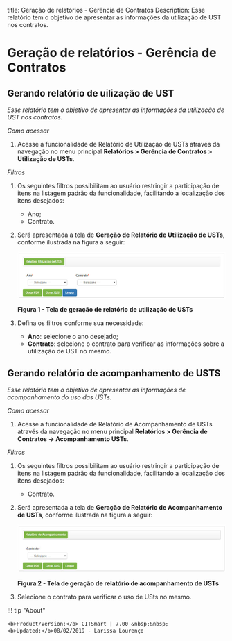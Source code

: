 title:  Geração de relatórios - Gerência de Contratos
Description: Esse relatório tem o objetivo de apresentar as informações da utilização de UST nos contratos. 
# Geração de relatórios - Gerência de Contratos

Gerando relatório de uilização de UST
-----------------------------------------

*Esse relatório tem o objetivo de apresentar as informações da utilização de UST nos contratos.*

*Como acessar*

1. Acesse a funcionalidade de Relatório de Utilização de USTs através da navegação no menu principal 
**Relatórios > Gerência de Contratos > Utilização de USTs**.

*Filtros*

1. Os seguintes filtros possibilitam ao usuário restringir a participação de itens na listagem padrão da funcionalidade, 
facilitando a localização dos itens desejados:

    - Ano;
    - Contrato.
    
2. Será apresentada a tela de **Geração de Relatório de Utilização de USTs**, conforme ilustrada na figura a seguir:

    ![USTs](images/rel-contr.img1.jpg)
    
    **Figura 1 - Tela de geração de relatório de utilização de USTs**
    
3. Defina os filtros conforme sua necessidade:

   - **Ano**: selecione o ano desejado;
   - **Contrato**: selecione o contrato para verificar as informações sobre a utilização de UST no mesmo.
   
Gerando relatório de acompanhamento de USTS
----------------------------------------------

*Esse relatório tem o objetivo de apresentar as informações de acompanhamento do uso das USTs.*

*Como acessar*

1. Acesse a funcionalidade de Relatório de Acompanhamento de USTs através da navegação no menu principal 
**Relatórios > Gerência de Contratos → Acompanhamento USTs**.

*Filtros*

1. Os seguintes filtros possibilitam ao usuário restringir a participação de itens na listagem padrão da funcionalidade, 
facilitando a localização dos itens desejados:

    - Contrato.
    
2. Será apresentada a tela de **Geração de Relatório de Acompanhamento de USTs**, conforme ilustrada na figura a seguir:

    ![Acompanhamento](images/rel-contr.img2.jpg)
    
    **Figura 2 - Tela de geração de relatório de acompanhamento de USTs**
    
3. Selecione o contrato para verificar o uso de USts no mesmo.

!!! tip "About"

    <b>Product/Version:</b> CITSmart | 7.00 &nbsp;&nbsp;
    <b>Updated:</b>08/02/2019 - Larissa Lourenço
